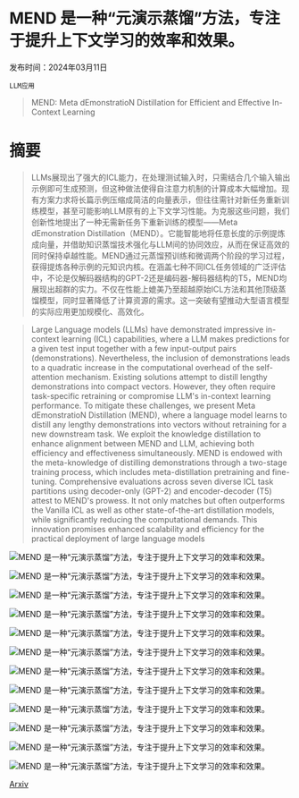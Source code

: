 # MEND 是一种“元演示蒸馏”方法，专注于提升上下文学习的效率和效果。

发布时间：2024年03月11日

`LLM应用`

> MEND: Meta dEmonstratioN Distillation for Efficient and Effective In-Context Learning

# 摘要

> LLMs展现出了强大的ICL能力，在处理测试输入时，只需结合几个输入输出示例即可生成预测，但这种做法使得自注意力机制的计算成本大幅增加。现有方案力求将长篇示例压缩成简洁的向量表示，但往往需针对新任务重新训练模型，甚至可能影响LLM原有的上下文学习性能。为克服这些问题，我们创新性地提出了一种无需新任务下重新训练的模型——Meta dEmonstration Distillation（MEND）。它能智能地将任意长度的示例提炼成向量，并借助知识蒸馏技术强化与LLM间的协同效应，从而在保证高效的同时保持卓越性能。MEND通过元蒸馏预训练和微调两个阶段的学习过程，获得提炼各种示例的元知识内核。在涵盖七种不同ICL任务领域的广泛评估中，不论是仅解码器结构的GPT-2还是编码器-解码器结构的T5，MEND均展现出超群的实力。不仅在性能上媲美乃至超越原始ICL方法和其他顶级蒸馏模型，同时显著降低了计算资源的需求。这一突破有望推动大型语言模型的实际应用更加规模化、高效化。

> Large Language models (LLMs) have demonstrated impressive in-context learning (ICL) capabilities, where a LLM makes predictions for a given test input together with a few input-output pairs (demonstrations). Nevertheless, the inclusion of demonstrations leads to a quadratic increase in the computational overhead of the self-attention mechanism. Existing solutions attempt to distill lengthy demonstrations into compact vectors. However, they often require task-specific retraining or compromise LLM's in-context learning performance. To mitigate these challenges, we present Meta dEmonstratioN Distillation (MEND), where a language model learns to distill any lengthy demonstrations into vectors without retraining for a new downstream task. We exploit the knowledge distillation to enhance alignment between MEND and LLM, achieving both efficiency and effectiveness simultaneously. MEND is endowed with the meta-knowledge of distilling demonstrations through a two-stage training process, which includes meta-distillation pretraining and fine-tuning. Comprehensive evaluations across seven diverse ICL task partitions using decoder-only (GPT-2) and encoder-decoder (T5) attest to MEND's prowess. It not only matches but often outperforms the Vanilla ICL as well as other state-of-the-art distillation models, while significantly reducing the computational demands. This innovation promises enhanced scalability and efficiency for the practical deployment of large language models

![MEND 是一种“元演示蒸馏”方法，专注于提升上下文学习的效率和效果。](../../../paper_images/2403.06914/x1.png)

![MEND 是一种“元演示蒸馏”方法，专注于提升上下文学习的效率和效果。](../../../paper_images/2403.06914/x2.png)

![MEND 是一种“元演示蒸馏”方法，专注于提升上下文学习的效率和效果。](../../../paper_images/2403.06914/x3.png)

![MEND 是一种“元演示蒸馏”方法，专注于提升上下文学习的效率和效果。](../../../paper_images/2403.06914/x4.png)

![MEND 是一种“元演示蒸馏”方法，专注于提升上下文学习的效率和效果。](../../../paper_images/2403.06914/x5.png)

![MEND 是一种“元演示蒸馏”方法，专注于提升上下文学习的效率和效果。](../../../paper_images/2403.06914/x6.png)

![MEND 是一种“元演示蒸馏”方法，专注于提升上下文学习的效率和效果。](../../../paper_images/2403.06914/x7.png)

![MEND 是一种“元演示蒸馏”方法，专注于提升上下文学习的效率和效果。](../../../paper_images/2403.06914/x8.png)

![MEND 是一种“元演示蒸馏”方法，专注于提升上下文学习的效率和效果。](../../../paper_images/2403.06914/x9.png)

![MEND 是一种“元演示蒸馏”方法，专注于提升上下文学习的效率和效果。](../../../paper_images/2403.06914/x10.png)

![MEND 是一种“元演示蒸馏”方法，专注于提升上下文学习的效率和效果。](../../../paper_images/2403.06914/x11.png)

![MEND 是一种“元演示蒸馏”方法，专注于提升上下文学习的效率和效果。](../../../paper_images/2403.06914/x12.png)

[Arxiv](https://arxiv.org/abs/2403.06914)